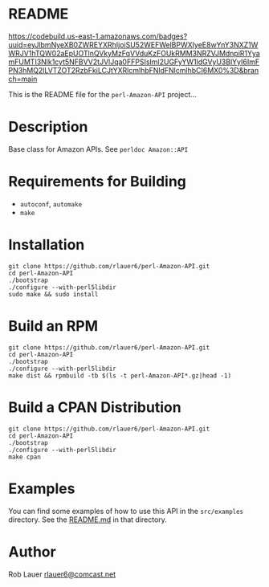 # README

https://codebuild.us-east-1.amazonaws.com/badges?uuid=eyJlbmNyeXB0ZWREYXRhIjoiSU52WEFWelBPWXIyeE8wYnY3NXZ1WWRJV1hTQW02aEpUOTlnQVkyMzFqVVduKzFOUkRMM3NRZVJMdnpiR1YyamFUMTI3Nlk1cyt5NFBVV2tJVlJqa0FFPSIsIml2UGFyYW1ldGVyU3BlYyI6ImFPN3hMQ2lLVTZOT2RzbFkiLCJtYXRlcmlhbFNldFNlcmlhbCI6MX0%3D&branch=main

This is the README file for the `perl-Amazon-API` project...

# Description

Base class for Amazon APIs.  See `perldoc Amazon::API`

# Requirements for Building

* `autoconf`, `automake`
* `make`

# Installation

```
git clone https://github.com/rlauer6/perl-Amazon-API.git
cd perl-Amazon-API
./bootstrap
./configure --with-perl5libdir
sudo make && sudo install
```

# Build an RPM

```
git clone https://github.com/rlauer6/perl-Amazon-API.git
cd perl-Amazon-API
./bootstrap
./configure --with-perl5libdir
make dist && rpmbuild -tb $(ls -t perl-Amazon-API*.gz|head -1)
```

# Build a CPAN Distribution

```
git clone https://github.com/rlauer6/perl-Amazon-API.git
cd perl-Amazon-API
./bootstrap
./configure --with-perl5libdir
make cpan
```

# Examples

You can find some examples of how to use this API in the
`src/examples` directory.  See the [README.md](src/examples/README.md)
in that directory.

# Author

Rob Lauer  <rlauer6@comcast.net>

